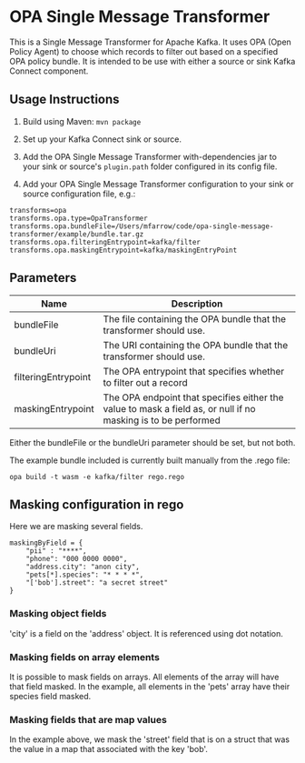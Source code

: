 # OPA Single Message Transformer

This is a Single Message Transformer for Apache Kafka.
It uses OPA (Open Policy Agent) to choose which records to filter out based on a specified OPA policy bundle.
It is intended to be use with either a source or sink Kafka Connect component.

## Usage Instructions

1. Build using Maven: `mvn package`

2. Set up your Kafka Connect sink or source.

3. Add the OPA Single Message Transformer with-dependencies jar to your sink or source's `plugin.path` folder configured in its config file.

4. Add your OPA Single Message Transformer configuration to your sink or source configuration file, e.g.:

```
transforms=opa
transforms.opa.type=OpaTransformer
transforms.opa.bundleFile=/Users/mfarrow/code/opa-single-message-transformer/example/bundle.tar.gz
transforms.opa.filteringEntrypoint=kafka/filter
transforms.opa.maskingEntrypoint=kafka/maskingEntryPoint
```

## Parameters

| Name                | Description                                                                                                   |
|---------------------|---------------------------------------------------------------------------------------------------------------|
| bundleFile          | The file containing the OPA bundle that the transformer should use.                                           |
| bundleUri           | The URI containing the OPA bundle that the transformer should use.                                            |
| filteringEntrypoint | The OPA entrypoint that specifies whether to filter out a record                                              |
| maskingEntrypoint   | The OPA endpoint that specifies either the value to mask a field as, or null if no masking is to be performed |

Either the bundleFile or the bundleUri parameter should be set, but not both.

The example bundle included is currently built manually from the .rego file:

`opa build -t wasm -e kafka/filter rego.rego`

## Masking configuration in rego

Here we are masking several fields.

```
maskingByField = {
    "pii" : "****",
    "phone": "000 0000 0000",
    "address.city": "anon city",
    "pets[*].species": "* * * *",
    "['bob'].street": "a secret street"
}
```


### Masking object fields
'city' is a field on the 'address' object.  It is referenced using dot notation.

### Masking fields on array elements
It is possible to mask fields on arrays.
All elements of the array will have that field masked.
In the example, all elements in the 'pets' array have their species field masked.

### Masking fields that are map values
In the example above, we mask the 'street' field that is on a struct that was the value in a map that associated with the key 'bob'.